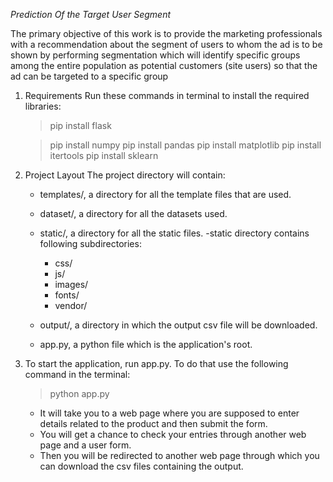 *Prediction Of the Target User Segment*


The primary objective of this work is to provide the marketing professionals with a recommendation about the segment of users to whom the ad is to be shown by performing segmentation which will identify specific groups among the entire population as potential customers (site users) so that the ad can be targeted to a specific group


1. Requirements
	Run these commands in terminal to install the required libraries:
	
	> pip install flask
	
	> pip install numpy
	> pip install pandas
	> pip install matplotlib
	> pip install itertools
	> pip install sklearn

2. Project Layout
	The project directory will contain:
	
	* templates/, a directory for all the template files that are used.
	* dataset/, a directory for all the datasets used. 
	* static/, a directory for all the static files. 
		-static directory contains following subdirectories:

		* css/
		* js/
		* images/
		* fonts/
		* vendor/

	* output/, a directory in which the output csv file will be downloaded. 
	* app.py, a python file which is the application's root. 

3. To start the application, run app.py. To do that use the following command in the terminal:
	
	> python app.py

	- It will take you to a web page where you are supposed to enter details related to the product and then submit the form.  
	- You will get a chance to check your entries through another web page and a user form.
	- Then you will be redirected to another web page through which you can download the csv files containing the output.   

	
	
	
	
